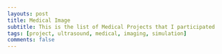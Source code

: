 ```yaml
---
layouts: post
title: Medical Image
subtitle: This is the list of Medical Projects that I participated
tags: [project, ultrasound, medical, imaging, simulation]
comments: false
---
```

